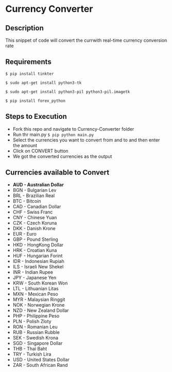 # Currency Converter
## Description
This snippet of code will convert the currwith real-time currency conversion rate
## Requirements
`$ pip install tinkter`

`$ sudo apt-get install python3-tk`

`$ sudo apt-get install python3-pil python3-pil.imagetk`

`$ pip install forex_python`
## Steps to Execution
- Fork this repo and navigate to Currency-Converter folder
- Run thr main.py `$ pip python main.py`
- Select the currencies you want to convert from and to and then enter the amount
- Click on CONVERT button
- We got the converted currencies as the output
## Currencies available to Convert
- **AUD - Australian Dollar**
- BGN - Bulgarian Lev
- BRL - Brazilian Real
- BTC - Bitcoin
- CAD - Canadian Dollar
- CHF - Swiss Franc
- CNY - Chinese Yuan
- CZK - Czech Koruna
- DKK - Danish Krone
- EUR - Euro
- GBP - Pound Sterling
- HKD - HongKong Dollar
- HRK - Croatian Kuna
- HUF - Hungarian Forint
- IDR - Indonesian Rupiah
- ILS - Israeli New Shekel
- INR - Indian Rupee
- JPY - Japanese Yen
- KRW - South Korean Won
- LTL - Lithuanian Litas
- MXN - Mexican Peso
- MYR - Malaysian Ringgit
- NOK - Norwegian Krone
- NZD - New Zealand Dollar
- PHP - Philippine Peso
- PLN - Polish Zloty
- RON - Romanian Leu
- RUB - Russian Rubble
- SEK - Swedish Krona
- SGD - Singapore Dollar
- THB - Thai Baht
- TRY - Turkish Lira
- USD - United States Dollar
- ZAR - South African Rand
